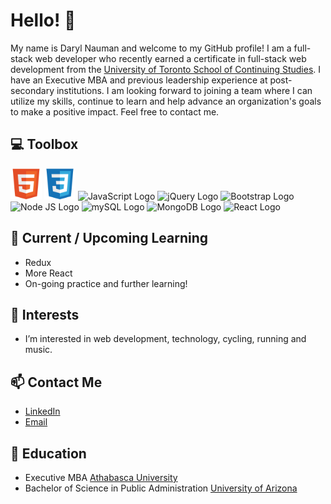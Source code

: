 # Hello! 👋

My name is Daryl Nauman and welcome to my GitHub profile! I am a full-stack web developer who recently earned a certificate in full-stack web development from the [University of Toronto School of Continuing Studies](https://bootcamp.learn.utoronto.ca/). I have an Executive MBA and previous leadership experience at post-secondary institutions. I am looking forward to joining a team where I can utilize my skills, continue to learn and help advance an organization's goals to make a positive impact. Feel free to contact me.

## 💻 Toolbox
<img src="https://raw.githubusercontent.com/devicons/devicon/7a4ca8aa871d6dca81691e018d31eed89cb70a76/icons/html5/html5-original.svg" alt="HTML5 Logo" width="50" height="50"/>   <img src="https://raw.githubusercontent.com/devicons/devicon/7a4ca8aa871d6dca81691e018d31eed89cb70a76/icons/css3/css3-original.svg" alt="CSS3 Logo" width="50" height="50"/>   <img src="https://cdn.worldvectorlogo.com/logos/logo-javascript.svg" alt="JavaScript Logo" width="50" height="50"/> <img src="https://cdn.worldvectorlogo.com/logos/jquery-2.svg" alt="jQuery Logo" width="50" height="50"/> <img src="https://cdn.worldvectorlogo.com/logos/bootstrap-4.svg" alt="Bootstrap Logo" width="50" height="50"/> <img src="https://cdn.worldvectorlogo.com/logos/nodejs-icon.svg" alt="Node JS Logo" width="50" height="50"/> <img src="https://cdn.worldvectorlogo.com/logos/mysql-6.svg" alt="mySQL Logo" width="50" height="50"> <img src="https://cdn.worldvectorlogo.com/logos/mongodb-icon-1.svg" alt="MongoDB Logo" width="50" height="50"> <img src="https://cdn.worldvectorlogo.com/logos/react-2.svg" alt="React Logo" width="50" height="50"> 

## 🌱 Current / Upcoming Learning
- Redux
- More React
- On-going practice and further learning!

## 👀 Interests 
-  I’m interested in web development, technology, cycling, running and music.

## 📫 Contact Me 
 - [LinkedIn](https://www.linkedin.com/in/darylnauman/)
 - [Email](mailto:darylnauman@gmail.com)

## 📖 Education
- Executive MBA [Athabasca University](https://www.athabascau.ca/)
- Bachelor of Science in Public Administration [University of Arizona](http://www.arizona.edu)

<!---
darylnauman/darylnauman is a ✨ special ✨ repository because its `README.md` (this file) appears on your GitHub profile.
You can click the Preview link to take a look at your changes.

- 💞️ I’m looking to collaborate on ...

- 

--->
